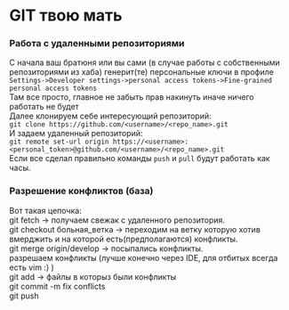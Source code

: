 # GIT твою мать

### Работа с удаленными репозиториями
С начала ваш братюня или вы сами (в случае работы с собственными репозиториями из хаба) генерит(те) персональные ключи в профиле  
`Settings->Developer settings->personal access tokens->Fine-grained personal access tokens`  
Там все просто, главное не забыть прав накинуть иначе ничего работать не будет  
Далее клонируем себе интересующий репозиторий:  
`git clone https://github.com/<username>/<repo_name>.git`  
И задаем удаленный репозиторий:  
`git remote set-url origin https://<username>:<personal_token>@github.com/<username>/<repo_name>.git`  
Если все сделал правильно команды `push` и `pull` будут работать как часы.  


### Разрешение конфликтов (база)
Вот такая цепочка:  
git fetch -> получаем свежак с удаленного репозитория.  
git checkout больная_ветка -> переходим на ветку которую хотив вмерджить и на которой есть(предполагаются) конфликты.  
git merge origin/develop -> посыпались конфликты.  
      разрешаем конфликты (лучше конечно через IDE, для отбитых всегда есть vim :) )  
git add -> файлы в которыз были конфликты   
git commit -m fix conflicts  
git push  
